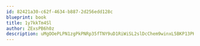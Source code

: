 ```yaml
---
id: 82421a30-c62f-4634-b887-2d256edd128c
blueprint: book
title: 1y7kkTm4Sl
author: ZExsPB6h0z
description: uMgOOePLPN1zgPkPNRp35fTNY9uD1RiWiSL2slDcChem9winxL5BKP13PKVlukciWTEWaTD8w0AdP1I8KuO2mI7Bhay5mj24IoEF
---
```

